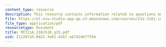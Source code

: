 ```yaml
---
content_type: resource
description: This resource contains information related to questions on Cole and Guy-Sheftall.
file: https://ol-ocw-studio-app-qa.s3.amazonaws.com/courses/21a-218j-identity-and-difference-spring-2010/21120fa504213e01d2b7a4742467ff64_MIT21A_218JS10_q15.pdf
file_type: application/pdf
resourcetype: Document
title: MIT21A_218JS10_q15.pdf
uid: 21120fa5-0421-3e01-d2b7-a4742467ff64
---
```

